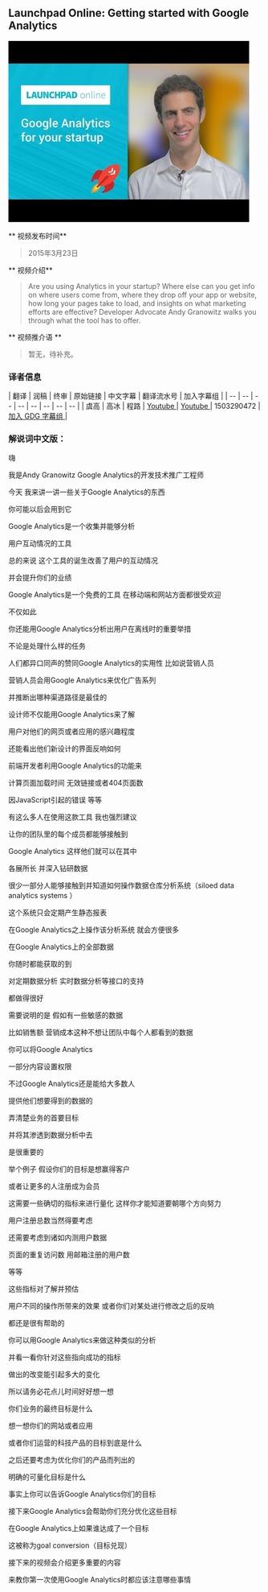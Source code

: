 ## Launchpad Online: Getting started with Google Analytics

![video_screenshot](images/bMPWMoe5UfI.jpg)

** 视频发布时间**
 
> 2015年3月23日

** 视频介绍**

> Are you using Analytics in your startup? Where else can you get info on where users come from, where they drop off your app or website, how long your pages take to load, and insights on what marketing efforts are effective? Developer Advocate Andy Granowitz walks you through what the tool has to offer.

** 视频推介语 **

>  暂无，待补充。


### 译者信息

| 翻译 | 润稿 | 终审 | 原始链接 | 中文字幕 |  翻译流水号  |  加入字幕组  |
| -- | -- | -- | -- | -- |  -- | -- | -- |
| 虞高 | 高冰 | 程路 | [ Youtube ]( https://www.youtube.com/watch?v=bMPWMoe5UfI )  |  [ Youtube ]( https://www.youtube.com/watch?v=IDyYYyPMQgI ) | 1503290472 | [ 加入 GDG 字幕组 ]( http://www.gfansub.com/join_translator )  |



### 解说词中文版：

嗨

我是Andy Granowitz  Google Analytics的开发技术推广工程师

今天  我来讲一讲一些关于Google Analytics的东西

你可能以后会用到它

Google Analytics是一个收集并能够分析

用户互动情况的工具

总的来说  这个工具的诞生改善了用户的互动情况

并会提升你们的业绩

Google Analytics是一个免费的工具  在移动端和网站方面都很受欢迎

不仅如此

你还能用Google Analytics分析出用户在离线时的重要举措

不论是处理什么样的任务

人们都异口同声的赞同Google Analytics的实用性  比如说营销人员

营销人员会用Google Analytics来优化广告系列

并推断出哪种渠道路径是最佳的

设计师不仅能用Google Analytics来了解

用户对他们的网页或者应用的感兴趣程度

还能看出他们新设计的界面反响如何

前端开发者利用Google Analytics的功能来

计算页面加载时间  无效链接或者404页面数

因JavaScript引起的错误 等等

有这么多人在使用这款工具  我也强烈建议

让你的团队里的每个成员都能够接触到

Google Analytics  这样他们就可以在其中

各展所长  并深入钻研数据

很少一部分人能够接触到并知道如何操作数据仓库分析系统（siloed data analytics systems ）

这个系统只会定期产生静态报表

在Google Analytics之上操作该分析系统  就会方便很多

在Google Analytics上的全部数据

你随时都能获取的到

对定期数据分析  实时数据分析等接口的支持

都做得很好

需要说明的是  假如有一些敏感的数据

比如销售额  营销成本这种不想让团队中每个人都看到的数据

你可以将Google Analytics

一部分内容设置权限

不过Google Analytics还是能给大多数人

提供他们想要得到的数据的

弄清楚业务的首要目标

并将其渗透到数据分析中去

是很重要的

举个例子  假设你们的目标是想赢得客户

或者让更多的人注册成为会员

这需要一些确切的指标来进行量化  这样你才能知道要朝哪个方向努力

用户注册总数当然得要考虑

还需要考虑到诸如内测用户数据

页面的重复访问数  用邮箱注册的用户数

等等

这些指标对了解并预估

用户不同的操作所带来的效果  或者你们对某处进行修改之后的反响

都还是很有帮助的

你可以用Google Analytics来做这种类似的分析

并看一看你针对这些指向成功的指标

做出的改变能引起多大的变化

所以请务必花点儿时间好好想一想

你们业务的最终目标是什么

想一想你们的网站或者应用

或者你们运营的科技产品的目标到底是什么

之后还要考虑为优化你们的产品而列出的

明确的可量化目标是什么

事实上你可以告诉Google Analytics你们的目标

接下来Google Analytics会帮助你们充分优化这些目标

在Google Analytics上如果谁达成了一个目标

这被称为goal conversion（目标兑现）

接下来的视频会介绍更多重要的内容

来教你第一次使用Google Analytics时都应该注意哪些事情